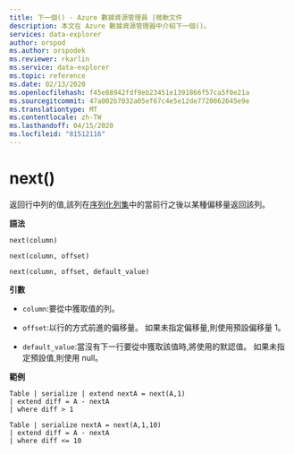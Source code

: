 ```yaml
---
title: 下一個() - Azure 數據資源管理員 |微軟文件
description: 本文在 Azure 數據資源管理器中介紹下一個()。
services: data-explorer
author: orspod
ms.author: orspodek
ms.reviewer: rkarlin
ms.service: data-explorer
ms.topic: reference
ms.date: 02/13/2020
ms.openlocfilehash: f45e88942fdf9eb23451e1391866f57ca5f0e21a
ms.sourcegitcommit: 47a002b7032a05ef67c4e5e12de7720062645e9e
ms.translationtype: MT
ms.contentlocale: zh-TW
ms.lasthandoff: 04/15/2020
ms.locfileid: "81512116"
---
```

# <a name="next"></a>next()

返回行中列的值,該列在[序列化列集](./windowsfunctions.md#serialized-row-set)中的當前行之後以某種偏移量返回該列。

**語法**

`next(column)`

`next(column, offset)`

`next(column, offset, default_value)`

**引數**

* `column`:要從中獲取值的列。

* `offset`:以行的方式前進的偏移量。 如果未指定偏移量,則使用預設偏移量 1。

* `default_value`:當沒有下一行要從中獲取該值時,將使用的默認值。 如果未指定預設值,則使用 null。


**範例**
```kusto
Table | serialize | extend nextA = next(A,1)
| extend diff = A - nextA
| where diff > 1

Table | serialize nextA = next(A,1,10)
| extend diff = A - nextA
| where diff <= 10
```